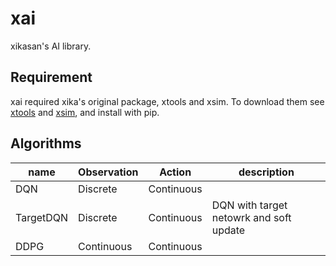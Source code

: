 # xai
xikasan's AI library.

## Requirement
xai required xika's original package, xtools and xsim. To download them see [xtools](https://github.com/xikasan/xtools) and [xsim](https://github.com/xikasan/xsim), and install with pip.

## Algorithms
| name      | Observation | Action     | description                             |
| --------- | ----------- | ---------- | --------------------------------------- |
| DQN       | Discrete    | Continuous |                                         |
| TargetDQN | Discrete    | Continuous | DQN with target netowrk and soft update |
| DDPG      | Continuous  | Continuous |                                         |

